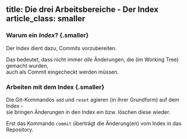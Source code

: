 title: Die drei Arbeitsbereiche - Der Index
article_class: smaller
---

### Warum ein *Index*? {.smaller}

Der Index dient dazu, Commits vorzubereiten. 

Das bedeutet, dass nicht immer *alle* Änderungen, die (im Working Tree) gemacht wurden,  
auch als Commit eingecheckt werden müssen.


### Arbeiten mit dem Index {.smaller}

Die Git-Kommandos `add` und `reset` agieren (in ihrer Grundform) auf dem Index -  
sie bringen Änderungen in den Index ein bzw. löschen diese wieder. 

Erst das Kommando `commit` überträgt die Änderung(en) vom Index in das Repository.
